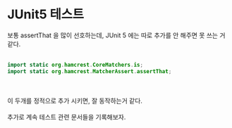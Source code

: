 # JUnit5 테스트
보통 assertThat 을 많이 선호하는데, JUnit 5 에는 따로 추가를 안 해주면 못 쓰는 거 같다.<br><br>

```java
import static org.hamcrest.CoreMatchers.is;
import static org.hamcrest.MatcherAssert.assertThat;
```

<br><br>
이 두개를 정적으로 추가 시키면, 잘 동작하는거 같다.<br><br>
추가로 계속 테스트 관련 문서들을 기록해보자.
